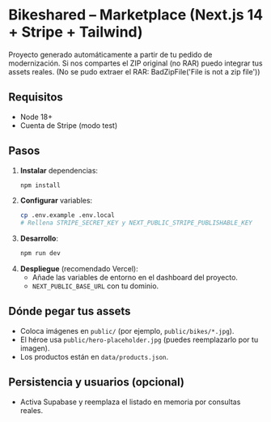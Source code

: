 # Bikeshared – Marketplace (Next.js 14 + Stripe + Tailwind)

Proyecto generado automáticamente a partir de tu pedido de modernización.
Si nos compartes el ZIP original (no RAR) puedo integrar tus assets reales. (No se pudo extraer el RAR: BadZipFile('File is not a zip file'))

## Requisitos
- Node 18+
- Cuenta de Stripe (modo test)

## Pasos
1. **Instalar** dependencias:
   ```bash
   npm install
   ```
2. **Configurar** variables:
   ```bash
   cp .env.example .env.local
   # Rellena STRIPE_SECRET_KEY y NEXT_PUBLIC_STRIPE_PUBLISHABLE_KEY
   ```
3. **Desarrollo**:
   ```bash
   npm run dev
   ```
4. **Despliegue** (recomendado Vercel):
   - Añade las variables de entorno en el dashboard del proyecto.
   - `NEXT_PUBLIC_BASE_URL` con tu dominio.

## Dónde pegar tus assets
- Coloca imágenes en `public/` (por ejemplo, `public/bikes/*.jpg`).
- El héroe usa `public/hero-placeholder.jpg` (puedes reemplazarlo por tu imagen).
- Los productos están en `data/products.json`.

## Persistencia y usuarios (opcional)
- Activa Supabase y reemplaza el listado en memoria por consultas reales.